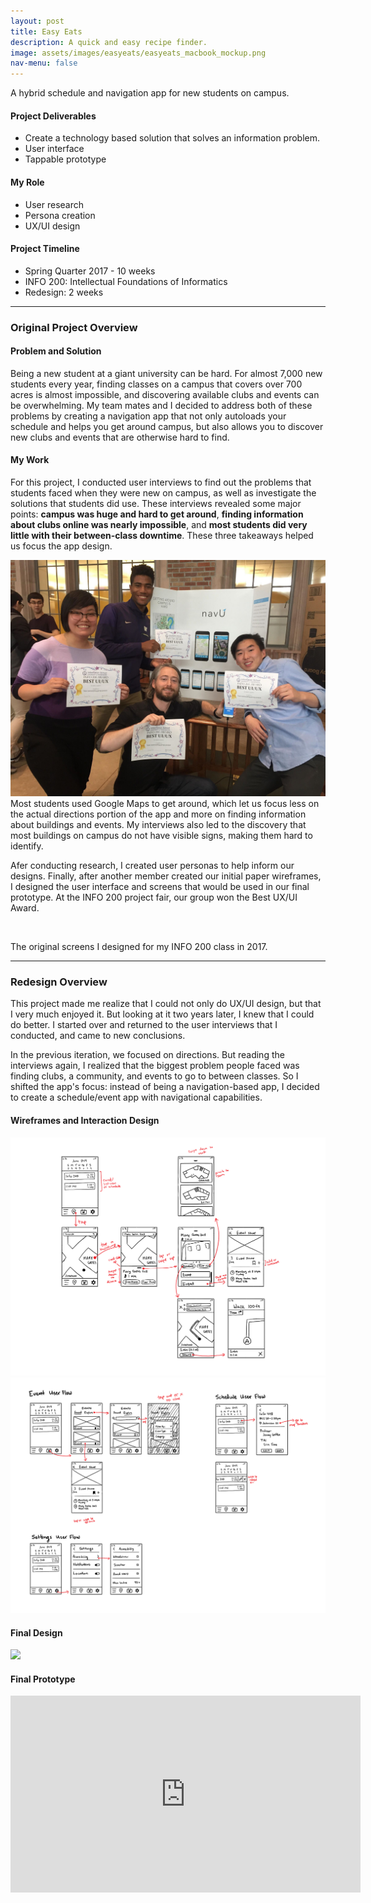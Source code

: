 ```yaml
---
layout: post
title: Easy Eats
description: A quick and easy recipe finder.
image: assets/images/easyeats/easyeats_macbook_mockup.png
nav-menu: false
---
```


<!-- Main -->
<div id="main" class="alt">
	<section id="one">
		<div class="inner">
			<p>A hybrid schedule and navigation app for new students on campus.</p>
			<div class="row">
				<div class="4u 12u$(medium)">
					<h4>Project Deliverables</h4>
					<ul class="alt"><li>Create a technology based solution that solves an information problem.</li>
					<li>User interface</li>
					<li>Tappable prototype</li>
					</ul>
				</div>
				<div class="4u 12u$(medium)">
					<h4>My Role</h4>
					<ul class="alt">
					<li>User research</li>
					<li>Persona creation</li>
					<li>UX/UI design</li>
                    </ul>
				</div>
				<div class="4u$ 12u$(medium)">
					<h4>Project Timeline</h4>
					<ul class="alt"><li>Spring Quarter 2017 - 10 weeks </li>
					<li>INFO 200: Intellectual Foundations of Informatics</li>
					<li>Redesign: 2 weeks</li></ul>
				</div>
			</div>
			<hr class="major" />
			<!-- Project Overview -->
			<h3 id="elements">Original Project Overview</h3>
			<h4>Problem and Solution</h4>
			<p>Being a new student at a giant university can be hard. For almost 7,000 new students every year, finding classes on a campus that covers over 700 acres is almost impossible, and discovering available clubs and events can be overwhelming. My team mates and I decided to address both of these problems by creating a navigation app that not only autoloads your schedule and helps you get around campus, but also allows you to discover new clubs and events that are otherwise hard to find.</p>
			<h4>My Work</h4>
			<p>For this project, I conducted user interviews to find out the problems that students faced when they were new on campus, as well as investigate the solutions that students did use. These interviews revealed some major points: <b>campus was huge and hard to get around</b>, <b>finding information about clubs online was nearly impossible</b>, and <b>most students did very little with their between-class downtime</b>. These three takeaways helped us focus the app design.</p>
			<p><span class="image right"><img src="/assets/images/navU/info_200_award.jpg"/></span>Most students used Google Maps to get around, which let us focus less on the actual directions portion of the app and more on finding information about buildings and events. My interviews also led to the discovery that most buildings on campus do not have visible signs, making them hard to identify.</p>
			<p>Afer conducting research, I created user personas to help inform our designs. Finally, after another member created our initial paper wireframes, I designed the user interface and screens that would be used in our final prototype. At the INFO 200 project fair, our group won the Best UX/UI Award.</p>
			<span class="image fit"><img src="/assets/images/navU/old_version_screens.png" alt="" /></span>
			<p class="caption">The original screens I designed for my INFO 200 class in 2017.</p>
			<hr class="major" />
			<!-- Redesign  -->
			<h3 id="elements">Redesign Overview</h3>
			<!-- add bit about 7,000 new students on campus and how it's important for them to find their interests (and how it's hard for them to find a community/club/interests/activities/etc) in this section!! -->
			<p>This project made me realize that I could not only do UX/UI design, but that I very much enjoyed it. But looking at it two years later, I knew that I could do better. I started over and returned to the user interviews that I conducted, and came to new conclusions.</p>
			<p>In the previous iteration, we focused on directions. But reading the interviews again, I realized that the biggest problem people faced was finding clubs, a community, and events to go to between classes. So I shifted the app's focus: instead of being a navigation-based app, I decided to create a schedule/event app with navigational capabilities.</p>
			<h4>Wireframes and Interaction Design</h4>
			<div class="box alt">
	            <div class="row 50% uniform">
                    <div class="6u 12u$(small)"><span class="image fit"><img src="/assets/images/navU/navu_remake_wireframes_01.png" alt="" /></span></div>
                    <div class="6u 12u$(small)"><span class="image fit"><img src="/assets/images/navU/navu_remake_wireframes_02.png" alt="" /></span></div>
	            </div>
            </div>
			<h4>Final Design</h4>
			<span class="image fit"><img src="/assets/images/navU/navu_remake.png"/></span>
			<h4>Final Prototype</h4>
			<iframe width="560" height="315" src="https://www.youtube.com/embed/IBCzVLWvfKA" frameborder="0" allow="accelerometer; autoplay; encrypted-media; gyroscope; picture-in-picture" allowfullscreen></iframe>
		</div>
	</section>
</div>
